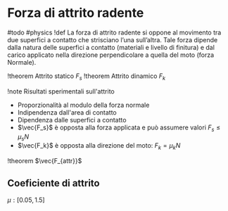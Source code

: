 # Forza di attrito radente
#todo #physics
!def
La forza di attrito radente si oppone al movimento tra due superfici a contatto che strisciano l’una sull’altra. Tale forza dipende dalla natura delle superfici a contatto (materiali e livello di finitura) e dal carico applicato nella direzione perpendicolare a quella del moto (forza Normale).

!theorem Attrito statico
$F_s$
!theorem Attrito dinamico
$F_k$

!note Risultati sperimentali sull'attrito

- Proporzionalità al modulo della forza normale
- Indipendenza dall'area di contatto
- Dipendenza dalle superfici a contatto
- $\vec{F_s}$ è opposta alla forza applicata e può assumere valori
  $F_s\leq \mu_sN$
- $\vec{F_k}$ è opposta alla direzione del moto:
  $F_k = \mu_kN$

!theorem
$\vec{F_{attr}}$
## Coeficiente di attrito
$\mu: [0.05,1.5]$
